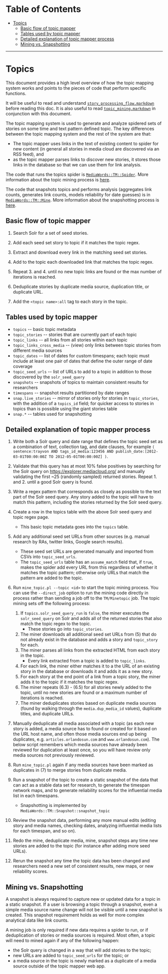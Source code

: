 <!-- MEDIACLOUD-TOC-START -->

Table of Contents
=================

   * [Topics](#topics)
      * [Basic flow of topic mapper](#basic-flow-of-topic-mapper)
      * [Tables used by topic mapper](#tables-used-by-topic-mapper)
      * [Detailed explanation of topic mapper process](#detailed-explanation-of-topic-mapper-process)
      * [Mining vs. Snapshotting](#mining-vs-snapshotting)

----
<!-- MEDIACLOUD-TOC-END -->


# Topics

This document provides a high level overview of how the topic mapping system works and points to the pieces of code that perform specific functions.

It will be useful to read and understand [`story_processing_flow.markdown`](story_processing_flow.markdown) before reading this doc.  It is also useful to read [`topic_mining.markdown`](topic_mining.markdown) in conjunction with this document.

The topic mapping system is used to generate and analyze spidered sets of stories on some time and text pattern defined topic. The key differences between the topic mapping system and the rest of the system are that:

* The topic mapper uses links in the text of existing content to spider for new content (in general all stories in media cloud are discovered via an RSS feed), and
* as the topic mapper parses links to discover new stories, it stores those links in the database so that we can use them for link analysis.

The code that runs the topics spider is [`MediaWords::TM::Spider`](../lib/MediaWords/TM/Spider.pm).  More information about the topic mining process is [here](topic_mining.markdown).

The code that snapshots topics and performs analysis (aggregates link counts, generates link counts, models reliability for date guesses) is in [`MediaWords::TM::Mine`](../lib/MediaWords/TM/Mine.pm).  More information about the snapshotting process is [here](topic_snapshots.markdown).


## Basic flow of topic mapper

1. Search Solr for a set of seed stories.

2. Add each seed set story to topic if it matches the topic regex.

3. Extract and download every link in the matching seed set stories.

4. Add to the topic each downloaded link that matches the topic regex.

5. Repeat 3. and 4. until no new topic links are found or the max number of iterations is reached.

6. Deduplicate stories by duplicate media source, duplication title, or duplicate URL.

7. Add the `<topic name>:all` tag to each story in the topic.


## Tables used by topic mapper

* `topics` -- basic topic metadata
* `topic_stories` -- stories that are currently part of each topic
* `topic_links` -- all links from all stories within each topic
* `topic_links_cross_media` -- (view) only links between topic stories from different media sources
* `topic_dates` -- list of dates for custom timespans; each topic must include at least one pair of dates that define the outer range of date coverage
* `topic_seed_urls` -- list of URLs to add to a topic in addition to those discovered by the `solr_seed_query`
* `snapshots` -- snapshots of topics to maintain consistent results for researchers
* `timespans` -- snapshot results partitioned by date ranges
* `snap.live_stories` -- mirror of stories only for stories in `topic_stories`, with the addition of a `topics_id` field; for quicker access to stories in topics than is possible using the giant stories table
* `snap.*` -- tables used for snapshotting


## Detailed explanation of topic mapper process

1. Write both a Solr query and date range that defines the topic seed set as a combination of text, collection tag, and date clauses, for example `( sentence:trayvon AND tags_id_media:123456 AND publish_date:[2012-03-01T00:00:00Z TO 2012-05-01T00:00:00Z] )`.

2. Validate that this query has at most 10% false positives by searching for the Solr query on https://explorer.mediacloud.org/ and manually validating the first ~25 (randomly sampled) returned stories.  Repeat 1. and 2. until a good Solr query is found.

3. Write a regex pattern that corresponds as closely as possible to the text part of the Solr seed query.  Any story added to the topic will have to match this pattern, including the stories returned by the Solr seed query.

4. Create a row in the topics table with the above Solr seed query and topic regex page.
    * This basic topic metadata goes into the `topics` table.

5. Add any additional seed set URLs from other sources (e.g. manual research by RAs, twitter links, Google search results).
    * These seed set URLs are generated manually and imported from CSVs into `topic_seed_urls`.
    * The `topic_seed_urls` table has an `assume_match` field that, if `true`, makes the spider add every URL from this regardless of whether it matches the topic pattern; otherwise only URLs that match the pattern are added to the topic.

6. Run `mine_topic.pl --topic <id>` to start the topic mining process. You can use the `--direct_job` option to run the mining code directly in process rather than sending a job off to the `TM/Minetopic` job.  The topic mining sets off the following process:

    1. If `topics.solr_seed_query_run` is `false`, the miner executes the `solr_seed_query` on Solr and adds all of the returned stories that also match the topic regex to the topic.
        * These stories go into `topic_stories`.
    2. The miner downloads all additional seed set URLs from (5) that do not already exist in the database and adds a story and `topic_story` for each.
    3. The miner parses all links from the extracted HTML from each story in the topic.
        * Every link extracted from a topic is added to `topic_links`.
    4. For each link, the miner either matches it to a the URL of an existing story in the database or downloads it and adds it as a new story.
    5. For each story at the end point of a link from a topic story, the miner adds it to the topic if it matches the topic regex.
    6. The miner repeats (6.3) - (6.5) for all stories newly added to the topic, until no new stories are found or a maximum number of iterations is reached.
    7. The miner deduplicates stories based on duplicate media sources (found by walking through the `media.dup_media_id` values), duplicate titles, and duplicate URLs.

7. Manually deduplicate all media associated with a topic (as each new story is added, a media source has to found or created for it based on the URL host name, and often those media sources end up being duplicates, e.g. `articles.orlandosun.com` and `www.orlandosun.com`).  The below script remembers which media sources have already been reviewed for duplication at least once, so you will have review only media sources not previously reviewed.

8. Run `mine_topic.pl` again if any media sources have been marked as duplicates in (7) to merge stories from duplicate media.

9. Run a snapshot of the topic to create a static snapshot of the data that can act as a stable data set for research, to generate the timespan network maps, and to generate reliability scores for the influential media list in each timespans.
    * Snapshotting is implemented by `MediaWords::TM::Snapshot::snapshot_topic`

10. Review the snapshot data, performing any more manual edits (editing story and media names, checking dates, analyzing influential media lists for each timespan, and so on).

11. Redo the mine, deduplicate media, mine, snapshot steps any time new stories are added to the topic (for instance after adding more seed URLs).

12. Rerun the snapshot any time the topic data has been changed and researchers need a new set of consistent results, new maps, or new reliability scores.


## Mining vs. Snapshotting

A snapshot is always required to capture new or updated data for a topic in a static snapshot.  If a user is browsing a topic through a snapshot, even a simple media source name change will not be visible until a new snapshot is created.  This snapshot requirement holds as well for more complex analytical data like link counts.

A mining job is only required if new data requires a spider to run, or if deduplication of stories or media sources is required.  Most often, a topic will need to mined again if any of the following happen:

* the Solr query is changed in a way that will add stories to the topic;
* new URLs are added to `topic_seed_urls` for the topic; or
* a media source in the topic is newly marked as a duplicate of a media source outside of the topic mapper web app.
